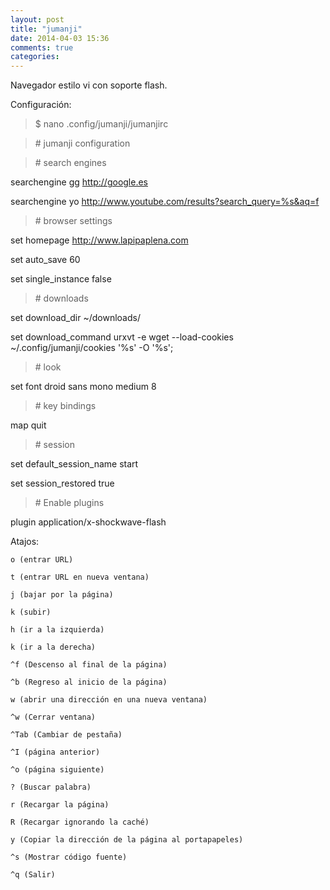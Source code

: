 ```yaml
---
layout: post
title: "jumanji"
date: 2014-04-03 15:36
comments: true
categories: 
---
```

Navegador estilo vi con soporte flash.

Configuración:

>$ nano .config/jumanji/jumanjirc 

>\# jumanji configuration 

>\# search engines 

searchengine gg http://google.es 

searchengine yo http://www.youtube.com/results?search_query=%s&aq=f 

>\# browser settings 

set homepage http://www.lapipaplena.com 

set auto_save 60 

set single_instance false 

>\# downloads 

set download_dir ~/downloads/ 

set download_command urxvt -e  wget --load-cookies ~/.config/jumanji/cookies '%s' -O '%s'; 

>\# look 

set font droid sans mono medium 8 

>\# key bindings 

map <C-q> quit 

>\# session 

set default_session_name start 

set session_restored true 

>\# Enable plugins 

plugin application/x-shockwave-flash 

Atajos: 

	o (entrar URL)

	t (entrar URL en nueva ventana)

	j (bajar por la página)

	k (subir)

	h (ir a la izquierda)

	k (ir a la derecha) 

	^f (Descenso al final de la página) 

	^b (Regreso al inicio de la página) 

	w (abrir una dirección en una nueva ventana) 

	^w (Cerrar ventana)

	^Tab (Cambiar de pestaña)

	^I (página anterior)

	^o (página siguiente) 

	? (Buscar palabra)

	r (Recargar la página)

	R (Recargar ignorando la caché) 

	y (Copiar la dirección de la página al portapapeles)

	^s (Mostrar código fuente)

	^q (Salir)

